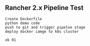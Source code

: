 ## Rancher 2.x Pipeline Test

    Create Dockerfile
    python demo code
    push to git and trigger pipelne stage 
    deploy docker iamge to k8s cluster
    
    ok 01